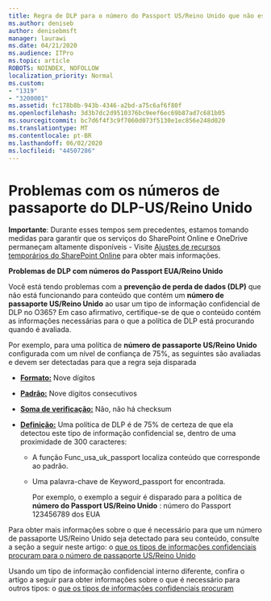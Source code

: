 ```yaml
---
title: Regra de DLP para o número do Passport US/Reino Unido que não está funcionando
ms.author: deniseb
author: denisebmsft
manager: laurawi
ms.date: 04/21/2020
ms.audience: ITPro
ms.topic: article
ROBOTS: NOINDEX, NOFOLLOW
localization_priority: Normal
ms.custom:
- "1319"
- "3200001"
ms.assetid: fc178b8b-943b-4346-a2bd-a75c6af6f80f
ms.openlocfilehash: 3d3b7dc2d9510376bc9eef6ec69b87ad7c681b05
ms.sourcegitcommit: bc7d6f4f3c9f7060d073f5130e1ec856e248d020
ms.translationtype: MT
ms.contentlocale: pt-BR
ms.lasthandoff: 06/02/2020
ms.locfileid: "44507286"
---
```

# <a name="problems-with-dlp---usuk-passport-numbers"></a>Problemas com os números de passaporte do DLP-US/Reino Unido

**Importante**: Durante esses tempos sem precedentes, estamos tomando medidas para garantir que os serviços do SharePoint Online e OneDrive permaneçam altamente disponíveis - Visite [Ajustes de recursos temporários do SharePoint Online](https://aka.ms/ODSPAdjustments) para obter mais informações.

**Problemas de DLP com números do Passport EUA/Reino Unido**

Você está tendo problemas com a **prevenção de perda de dados (DLP)** que não está funcionando para conteúdo que contém um **número de passaporte US/Reino Unido** ao usar um tipo de informação confidencial de DLP no O365? Em caso afirmativo, certifique-se de que o conteúdo contém as informações necessárias para o que a política de DLP está procurando quando é avaliada.
  
Por exemplo, para uma política de **número de passaporte US/Reino Unido** configurada com um nível de confiança de 75%, as seguintes são avaliadas e devem ser detectadas para que a regra seja disparada
  
- **[Formato:](https://docs.microsoft.com/microsoft-365/compliance/sensitive-information-type-entity-definitions#format-77)** Nove dígitos

- **[Padrão:](https://docs.microsoft.com/microsoft-365/compliance/sensitive-information-type-entity-definitions#pattern-77)** Nove dígitos consecutivos

- **[Soma de verificação:](https://docs.microsoft.com/microsoft-365/compliance/sensitive-information-type-entity-definitions#checksum-76)** Não, não há checksum

- **[Definição:](https://docs.microsoft.com/microsoft-365/compliance/sensitive-information-type-entity-definitions#definition-77)** Uma política de DLP é de 75% de certeza de que ela detectou este tipo de informação confidencial se, dentro de uma proximidade de 300 caracteres:

  - A função Func_usa_uk_passport localiza conteúdo que corresponde ao padrão.

  - Uma palavra-chave de Keyword_passport for encontrada.

    Por exemplo, o exemplo a seguir é disparado para a política de **número do Passport US/Reino Unido** : número do Passport 123456789 dos EUA

Para obter mais informações sobre o que é necessário para que um número de passaporte US/Reino Unido seja detectado para seu conteúdo, consulte a seção a seguir neste artigo: o [que os tipos de informações confidenciais procuram para o número de passaporte US/Reino Unido](https://docs.microsoft.com/microsoft-365/compliance/sensitive-information-type-entity-definitions#us--uk-passport-number)
  
Usando um tipo de informação confidencial interno diferente, confira o artigo a seguir para obter informações sobre o que é necessário para outros tipos: o [que os tipos de informações confidenciais procuram](https://docs.microsoft.com/microsoft-365/compliance/sensitive-information-type-entity-definitions)
  
